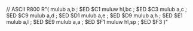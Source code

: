 
// ASCII R800
R"(
mulub a,b       ; $ED $C1
muluw hl,bc     ; $ED $C3
mulub a,c       ; $ED $C9
mulub a,d       ; $ED $D1
mulub a,e       ; $ED $D9
mulub a,h       ; $ED $E1
mulub a,l       ; $ED $E9
mulub a,a       ; $ED $F1
muluw hl,sp     ; $ED $F3
)"
